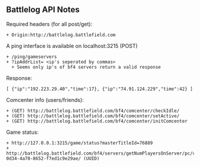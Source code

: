 Battlelog API Notes
-------------------

Required headers (for all post/get):

	+ Origin:http://battlelog.battlefield.com


A ping interface is available on localhost:3215 (POST)

	+ /ping/gameservers
	+ ?ipAddrList= <ip's seperated by commas>
	  + Seems only ip's of bf4 servers return a valid response


Response:

`[ {"ip":"192.223.29.40","time":17}, {"ip":"74.91.124.229","time":42} ]`


Comcenter info (users/friends):

	+ (GET) http://battlelog.battlefield.com/bf4/comcenter/checkIdle/
	+ (GET) http://battlelog.battlefield.com/bf4/comcenter/setActive/
	+ (GET) http://battlelog.battlefield.com/bf4/comcenter/initComcenter


Game status:

	+ http://127.0.0.1:3215/game/status?masterTitleId=76889
	+ http://battlelog.battlefield.com/bf4/servers/getNumPlayersOnServer/pc/c5ecddf9-0d34-4a70-8652-f7ed1c9e29ae/ (UUID)

